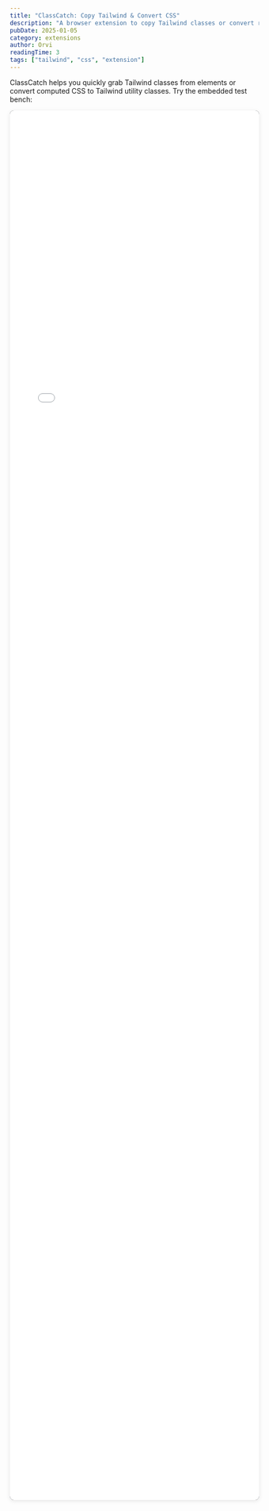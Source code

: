 ```yaml
---
title: "ClassCatch: Copy Tailwind & Convert CSS"
description: "A browser extension to copy Tailwind classes or convert raw CSS into Tailwind on any website."
pubDate: 2025-01-05
category: extensions
author: Orvi
readingTime: 3
tags: ["tailwind", "css", "extension"]
---
```


ClassCatch helps you quickly grab Tailwind classes from elements or convert computed CSS to Tailwind utility classes. Try the embedded test bench:

<iframe src="/extensions/test-bench.html" title="ClassCatch Test Bench" style="width:100%;height:70vh;border:0;background:#0a1019;border-radius:8px;box-shadow:0 2px 8px rgba(0,0,0,.1);"></iframe>

